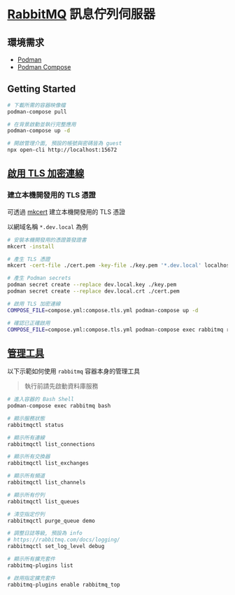 # [RabbitMQ](https://www.rabbitmq.com/) 訊息佇列伺服器

## 環境需求

- [Podman](https://podman.io/)
- [Podman Compose](https://github.com/containers/podman-compose)

## Getting Started

```sh
# 下載所需的容器映像檔
podman-compose pull

# 在背景啟動並執行完整應用
podman-compose up -d

# 開啟管理介面, 預設的帳號與密碼皆為 guest
npx open-cli http://localhost:15672
```

## [啟用 TLS 加密連線](https://www.rabbitmq.com/docs/ssl)

### 建立本機開發用的 TLS 憑證

可透過 [mkcert](https://github.com/FiloSottile/mkcert) 建立本機開發用的 TLS 憑證

以網域名稱 `*.dev.local` 為例

```sh
# 安裝本機開發用的憑證簽發證書
mkcert -install

# 產生 TLS 憑證
mkcert -cert-file ./cert.pem -key-file ./key.pem '*.dev.local' localhost

# 產生 Podman secrets
podman secret create --replace dev.local.key ./key.pem
podman secret create --replace dev.local.crt ./cert.pem
```

```sh
# 啟用 TLS 加密連線
COMPOSE_FILE=compose.yml:compose.tls.yml podman-compose up -d

# 確認已正確啟用
COMPOSE_FILE=compose.yml:compose.tls.yml podman-compose exec rabbitmq rabbitmq-diagnostics listeners
```

## [管理工具](https://www.rabbitmq.com/docs/cli)

以下示範如何使用 `rabbitmq` 容器本身的管理工具

> 執行前請先啟動資料庫服務

```sh
# 進入容器的 Bash Shell
podman-compose exec rabbitmq bash

# 顯示服務狀態
rabbitmqctl status

# 顯示所有連線
rabbitmqctl list_connections

# 顯示所有交換器
rabbitmqctl list_exchanges

# 顯示所有頻道
rabbitmqctl list_channels

# 顯示所有佇列
rabbitmqctl list_queues

# 清空指定佇列
rabbitmqctl purge_queue demo

# 調整日誌等級, 預設為 info
# https://rabbitmq.com/docs/logging/
rabbitmqctl set_log_level debug

# 顯示所有擴充套件
rabbitmq-plugins list

# 啟用指定擴充套件
rabbitmq-plugins enable rabbitmq_top
```
